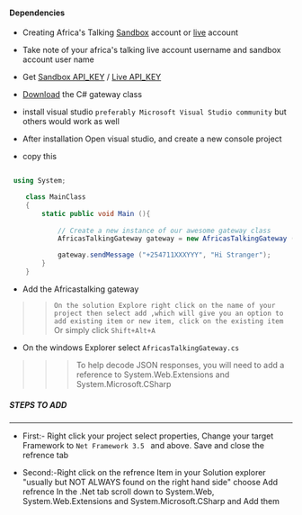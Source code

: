 #### Dependencies

- Creating Africa's Talking [Sandbox](https://account.sandbox.africastalking.com/login?page=/ ) account or [live](https://www.africastalking.com/) account
- Take note of your africa's talking live account username and sandbox account user name
- Get [Sandbox API_KEY](https://account.sandbox.africastalking.com/settings/apikey) / [Live API_KEY](https://account.africastalking.com/settings/apikey)
- [Download](http://docs.africastalking.com/smslibraries/c#) the C# gateway class
- install visual studio ``preferably Microsoft Visual Studio community`` but others would work as well

- After installation Open visual studio, and create a new console project 
- copy this

```cs

 using System;

    class MainClass
    {
        static public void Main (){
            
            // Create a new instance of our awesome gateway class
            AfricasTalkingGateway gateway = new AfricasTalkingGateway ("MyAfricasTalkingUsername", "MyAfricasTalkingAPIKey");

            gateway.sendMessage ("+254711XXXYYY", "Hi Stranger");
        }
    }

```

- Add the Africastalking gateway 
>> ```On the solution Explore right click on the name of your project then select add ,which will give you an option to add existing item or new item, click on the existing item``` Or simply click ```Shift+Alt+A```

- On the windows Explorer select ```AfricasTalkingGateway.cs```

>>> To help decode JSON responses, you will need to add a reference to System.Web.Extensions and System.Microsoft.CSharp

##### STEPS TO ADD
---------------------
- First:- Right click your project select properties,
Change your target Framework to ```Net Framework 3.5 ``` and above. Save and close the refrence tab

- Second:-Right click on the refrence Item in your Solution explorer "usually but NOT ALWAYS found on the right hand side"
choose Add refrence
In the .Net tab scroll down to System.Web, System.Web.Extensions and System.Microsoft.CSharp and Add them

